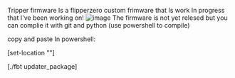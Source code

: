 Tripper firmware Is a flipperzero custom frimware that Is work In progress that I've been working on!
![image](https://github.com/hugbot1/tripper-firmware-/assets/132775034/877a493a-d60a-4a7a-be52-91ddbb2609c8)
The firmware is not yet relesed but you can complie it with git and python (use powershell to compile)

copy and paste In powershell:


[set-location ""]

[./fbt updater_package]
